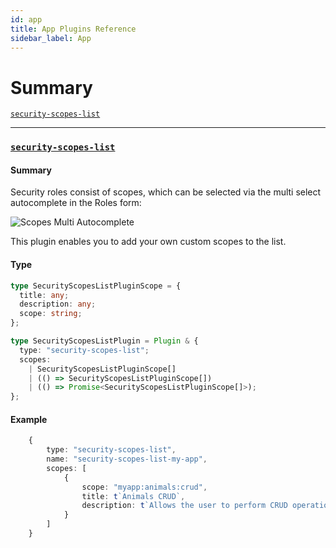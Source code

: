 ```yaml
---
id: app
title: App Plugins Reference
sidebar_label: App
---
```


# Summary

[`security-scopes-list`](/docs/webiny-apps/security/development/plugin-reference/app#security-scopes-list)

---

### [`security-scopes-list`](/docs/webiny-apps/security/development/plugin-reference/app#security-scopes-list)

#### Summary

Security roles consist of scopes, which can be selected via the multi select autocomplete in the Roles form:

![Scopes Multi Autocomplete](/img/webiny-apps/security/development/plugins-reference/app/scopes-autocomplete.png)

This plugin enables you to add your own custom scopes to the list.

#### Type

```ts
type SecurityScopesListPluginScope = {
  title: any;
  description: any;
  scope: string;
};

type SecurityScopesListPlugin = Plugin & {
  type: "security-scopes-list";
  scopes:
    | SecurityScopesListPluginScope[]
    | (() => SecurityScopesListPluginScope[])
    | (() => Promise<SecurityScopesListPluginScope[]>);
};
```

#### Example

```ts
    {
        type: "security-scopes-list",
        name: "security-scopes-list-my-app",
        scopes: [
            {
                scope: "myapp:animals:crud",
                title: t`Animals CRUD`,
                description: t`Allows the user to perform CRUD operations on animals.`
            }
        ]
    }
```
